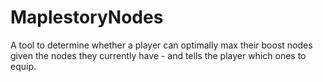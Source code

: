 # MaplestoryNodes
A tool to determine whether a player can optimally max their boost nodes given the nodes they currently have - and tells the player which ones to equip.
